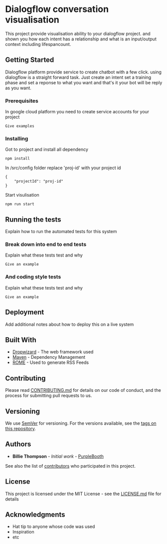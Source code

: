 # Dialogflow conversation visualisation

This project provide visualisation ability to your dialogflow project. and shown you how each intent has a relationship and what is an input/output context including lifespancount.

## Getting Started

Dialogflow platform provide service to create chatbot with a few click. using dialogflow is a straight forward task. Just create an intent set a training phase and set a reponse to what you want and that's it your bot will be reply as you want.   

### Prerequisites

In google cloud platform you need to create service accounts for your project 

```
Give examples
```

### Installing

Got to project and install all dependency

```
npm install
```

In /src/config folder replace 'proj-id' with your project id

```
{
    "projectId": "proj-id"
}
```

Start visulisation 

```
npm run start
```

## Running the tests

Explain how to run the automated tests for this system

### Break down into end to end tests

Explain what these tests test and why

```
Give an example
```

### And coding style tests

Explain what these tests test and why

```
Give an example
```

## Deployment

Add additional notes about how to deploy this on a live system

## Built With

* [Dropwizard](http://www.dropwizard.io/1.0.2/docs/) - The web framework used
* [Maven](https://maven.apache.org/) - Dependency Management
* [ROME](https://rometools.github.io/rome/) - Used to generate RSS Feeds

## Contributing

Please read [CONTRIBUTING.md](https://gist.github.com/PurpleBooth/b24679402957c63ec426) for details on our code of conduct, and the process for submitting pull requests to us.

## Versioning

We use [SemVer](http://semver.org/) for versioning. For the versions available, see the [tags on this repository](https://github.com/your/project/tags). 

## Authors

* **Billie Thompson** - *Initial work* - [PurpleBooth](https://github.com/PurpleBooth)

See also the list of [contributors](https://github.com/your/project/contributors) who participated in this project.

## License

This project is licensed under the MIT License - see the [LICENSE.md](LICENSE.md) file for details

## Acknowledgments

* Hat tip to anyone whose code was used
* Inspiration
* etc
